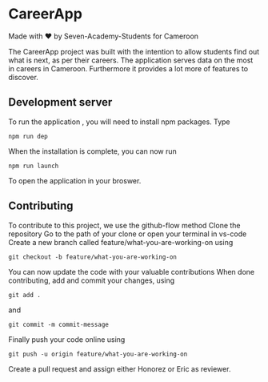 # CareerApp

Made with :heart: by Seven-Academy-Students for Cameroon

The CareerApp project was built with the intention to allow students find out what is next, as per their careers.
The application serves data on the most in careers in Cameroon. Furthermore it provides a lot more of features to discover.

## Development server

To run the application , you will need to install npm packages. 
Type 

```
npm run dep

```

When the installation is complete, you can now run 

```
npm run launch

``` 
To open the application in your broswer.

## Contributing

 To contribute to this project, we use the github-flow method
 Clone the repository
 Go to the path of your clone or open your terminal in vs-code
 Create a new branch called feature/what-you-are-working-on using 
 
 ```
 git checkout -b feature/what-you-are-working-on
 
 ```
 You can now update the code with your valuable contributions 
 When done contributing, add and commit your changes, using
 
 ```
 git add .
 ``` 
 and 
 ```
 git commit -m commit-message
 
 ```
 Finally push your code online using 
 
 ```
 git push -u origin feature/what-you-are-working-on
 
 ```
 Create a pull request and assign either Honorez or Eric as reviewer.

